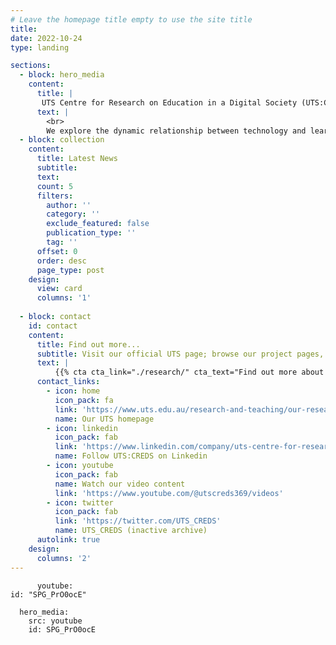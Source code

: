```yaml
---
# Leave the homepage title empty to use the site title
title:
date: 2022-10-24
type: landing

sections:
  - block: hero_media
    content:
      title: |
       UTS Centre for Research on Education in a Digital Society (UTS:CREDS)
      text: |
        <br>
        We explore the dynamic relationship between technology and learning – across formal, informal, and professional education contexts throughout the lifespan.  <br> Our research interrogates the new ways in which technologies enhance learning, and the changing learning needs of a digital society.
  - block: collection
    content:
      title: Latest News
      subtitle:
      text:
      count: 5
      filters:
        author: ''
        category: ''
        exclude_featured: false
        publication_type: ''
        tag: ''
      offset: 0
      order: desc
      page_type: post
    design:
      view: card
      columns: '1'
  
  - block: contact
    id: contact
    content:
      title: Find out more...
      subtitle: Visit our official UTS page; browse our project pages, news, and authors on this site; or follow us on twitter, linkedin, or youtube.
      text: |
          {{% cta cta_link="./research/" cta_text="Find out more about our work →" %}} <br> {{% cta cta_text="Visit our UTS homepage →" cta_link="https://www.uts.edu.au/research-and-teaching/our-research/centre-research-education-digital-society" %}} <br> {{% cta cta_link="./people/" cta_text="Meet the team →" %}}	
      contact_links:
        - icon: home
          icon_pack: fa
          link: 'https://www.uts.edu.au/research-and-teaching/our-research/centre-research-education-digital-society'
          name: Our UTS homepage
        - icon: linkedin
          icon_pack: fab
          link: 'https://www.linkedin.com/company/uts-centre-for-research-on-education-in-a-digital-society/'
          name: Follow UTS:CREDS on Linkedin
        - icon: youtube
          icon_pack: fab
          name: Watch our video content
          link: 'https://www.youtube.com/@utscreds369/videos'
        - icon: twitter
          icon_pack: fab
          link: 'https://twitter.com/UTS_CREDS'
          name: UTS_CREDS (inactive archive)
      autolink: true
    design:
      columns: '2'
---
```


 

          youtube:
    id: "SPG_PrO0ocE" 

      hero_media:
	    src: youtube
		id: SPG_PrO0ocE
